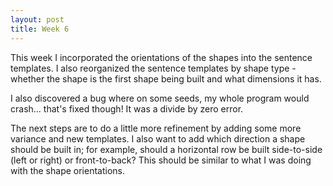 ```yaml
---
layout: post
title: Week 6
---
```


This week I incorporated the orientations of the shapes into the sentence templates. I also reorganized the sentence templates by shape type - whether the shape is the first shape being built and what dimensions it has.

I also discovered a bug where on some seeds, my whole program would crash... that's fixed though! It was a divide by zero error.

The next steps are to do a little more refinement by adding some more variance and new templates. I also want to add which direction a shape should be built in; for example, should a horizontal row be built side-to-side (left or right) or front-to-back? This should be similar to what I was doing with the shape orientations.
